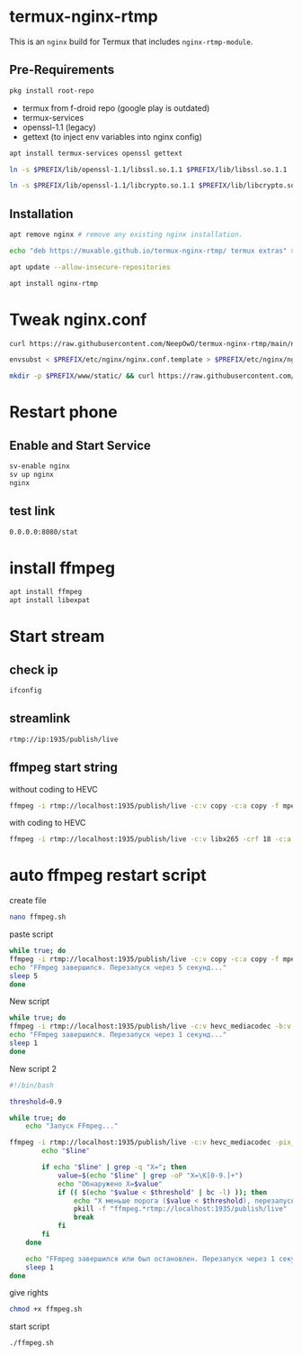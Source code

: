 # termux-nginx-rtmp

This is an `nginx` build for Termux that includes `nginx-rtmp-module`.

## Pre-Requirements

```sh
pkg install root-repo
```
+ termux from f-droid repo (google play is outdated)
+ termux-services
+ openssl-1.1 (legacy)
+ gettext (to inject env variables into nginx config)
```sh
apt install termux-services openssl gettext
```
```sh
ln -s $PREFIX/lib/openssl-1.1/libssl.so.1.1 $PREFIX/lib/libssl.so.1.1
```
```sh
ln -s $PREFIX/lib/openssl-1.1/libcrypto.so.1.1 $PREFIX/lib/libcrypto.so.1.1
```

## Installation

```sh
apt remove nginx # remove any existing nginx installation.
```
```sh
echo "deb https://muxable.github.io/termux-nginx-rtmp/ termux extras" > $PREFIX/etc/apt/sources.list.d/nginx-rtmp.list
```
```sh
apt update --allow-insecure-repositories
```
```sh
apt install nginx-rtmp
```

# Tweak nginx.conf
```sh
curl https://raw.githubusercontent.com/NeepOwO/termux-nginx-rtmp/main/nginx-custom.conf > $PREFIX/etc/nginx/nginx.conf.template
```
```sh
envsubst < $PREFIX/etc/nginx/nginx.conf.template > $PREFIX/etc/nginx/nginx.conf
```
```sh
mkdir -p $PREFIX/www/static/ && curl https://raw.githubusercontent.com/NeepOwO/termux-nginx-rtmp/main/stat.xsl > $PREFIX/www/static/stat.xsl
```
# Restart phone

## Enable and Start Service
```sh
sv-enable nginx
sv up nginx
nginx
```
## test link
```sh
0.0.0.0:8080/stat 
```
# install ffmpeg
```sh
apt install ffmpeg
apt install libexpat
```
# Start stream
## check ip
```sh
ifconfig
```
## streamlink
```sh
rtmp://ip:1935/publish/live
```
## ffmpeg start string

without coding to HEVC
```sh
ffmpeg -i rtmp://localhost:1935/publish/live -c:v copy -c:a copy -f mpegts srt://yourip:yourport?mode=caller 
```

with coding to HEVC
```sh
ffmpeg -i rtmp://localhost:1935/publish/live -c:v libx265 -crf 18 -c:a copy -f mpegts srt://yourip:yourport?mode=caller 
```
# auto ffmpeg restart script

create file
```sh
nano ffmpeg.sh
```

paste script
```sh
while true; do
ffmpeg -i rtmp://localhost:1935/publish/live -c:v copy -c:a copy -f mpegts srt://ip:port?mode=caller
echo "FFmpeg завершился. Перезапуск через 5 секунд..."
sleep 5
done
```
New script
```sh
while true; do
ffmpeg -i rtmp://localhost:1935/publish/live -c:v hevc_mediacodec -b:v 2000k -c:a libopus -b:a 128k -ar 48000 -f mpegts "srt://IP:PORT?latency=2000000"
echo "FFmpeg завершился. Перезапуск через 1 секунд..."
sleep 1
done
```

New script 2
```sh
#!/bin/bash

threshold=0.9

while true; do
    echo "Запуск FFmpeg..."

ffmpeg -i rtmp://localhost:1935/publish/live -c:v hevc_mediacodec -pix_fmt nv12 -b:v 2000k -c:a libopus -b:a 128k -ar 48000 -f mpegts "srt://IP:PORT?latency=2000000&maxbw=0" 2>&1 | while read -r line; do
        echo "$line"

        if echo "$line" | grep -q "X="; then
            value=$(echo "$line" | grep -oP "X=\K[0-9.]+")
            echo "Обнаружено X=$value"
            if (( $(echo "$value < $threshold" | bc -l) )); then
                echo "X меньше порога ($value < $threshold), перезапуск..."
                pkill -f "ffmpeg.*rtmp://localhost:1935/publish/live"
                break
            fi
        fi
    done

    echo "FFmpeg завершился или был остановлен. Перезапуск через 1 секунду..."
    sleep 1
done

```

give rights
```sh
chmod +x ffmpeg.sh
```
start script
```sh
./ffmpeg.sh
```




